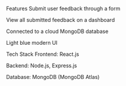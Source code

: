 Features
Submit user feedback through a form

View all submitted feedback on a dashboard

Connected to a cloud MongoDB database

Light blue modern UI

Tech Stack
Frontend: React.js

Backend: Node.js, Express.js

Database: MongoDB (MongoDB Atlas)


